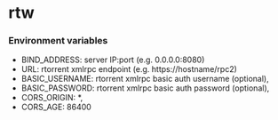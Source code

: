 # rtw

### Environment variables

- BIND_ADDRESS: server IP:port (e.g. 0.0.0.0:8080)
- URL: rtorrent xmlrpc endpoint (e.g. https://hostname/rpc2)
- BASIC_USERNAME: rtorrent xmlrpc basic auth username (optional),
- BASIC_PASSWORD: rtorrent xmlrpc basic auth password (optional),
- CORS_ORIGIN: *,
- CORS_AGE: 86400